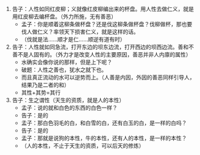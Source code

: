 1. 告子：人性如同红皮柳；义就像红皮柳编出来的杯盘。用人性去做仁义，就是用红皮柳去编杯盘。（外力所施，无有善恶）
    * 孟子：你是顺着这柳条做杯盘？还是伐这柳条做杯盘？伐柳做杯，那也要伐人做仁义？率领天下损害仁义，就是这样的话。
    * （伐就是法……顺才是仁……顺逆有道有时）
2. 告子：人性就如同急流，打开东边的坝东边流，打开西边的坝西边流。善和不善不是人固有的。（外力才是改变人性的主要原因，善恶并非人内廪的属性）
    * 水确实会像你说的那样，但是上下呢？
    * 破题：人性之善也，犹水之就下也。
    * 而且真正流动的水可以逆势而上。（人善是内因，外因的善恶同样引导人，结果乃是二者的和）
    * 其性+其势=其行
3. 告子：生之谓性（天生的资质，就是人的本性）
    * 孟子：说的就和白色的东西的白色一样？
    * 告子：是的
    * 孟子：那白色羽毛的白，和白雪的白，还有白玉的白，是一样的白吗？
    * 告子：是的
    * 孟子：那就是说狗的本性，牛的本性，还有人的本性，是一样的本性？
    * （人的本性，不止于天生的资质，可以后天的修炼）
